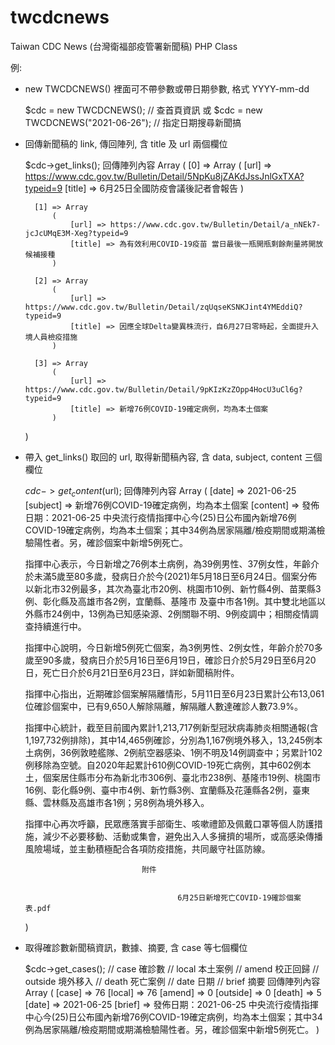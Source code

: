 # twcdcnews
Taiwan CDC News (台灣衛福部疫管署新聞稿) PHP Class

例:
* new TWCDCNEWS() 裡面可不帶參數或帶日期參數, 格式 YYYY-mm-dd

    $cdc = new TWCDCNEWS(); // 查首頁資訊
    或
    $cdc = new TWCDCNEWS("2021-06-26"); // 指定日期搜尋新聞搞

* 回傳新聞稿的 link, 傳回陣列, 含 title 及 url 兩個欄位

    $cdc->get_links(); 
    回傳陣列內容
    Array
    (
        [0] => Array
            (
                [url] => https://www.cdc.gov.tw/Bulletin/Detail/5NpKu8jZAKdJssJnlGxTXA?typeid=9
                [title] => 6月25日全國防疫會議後記者會報告
            )

        [1] => Array
            (
                [url] => https://www.cdc.gov.tw/Bulletin/Detail/a_nNEk7-jcJcUMqE3M-Xeg?typeid=9
                [title] => 為有效利用COVID-19疫苗 當日最後一瓶開瓶剩餘劑量將開放候補接種
            )

        [2] => Array
            (
                [url] => https://www.cdc.gov.tw/Bulletin/Detail/zqUqseKSNKJint4YMEddiQ?typeid=9
                [title] => 因應全球Delta變異株流行，自6月27日零時起，全面提升入境人員檢疫措施
            )

        [3] => Array
            (
                [url] => https://www.cdc.gov.tw/Bulletin/Detail/9pKIzKzZOpp4HocU3uCl6g?typeid=9
                [title] => 新增76例COVID-19確定病例，均為本土個案
            )

    )

* 帶入 get_links() 取回的 url, 取得新聞稿內容, 含 data, subject, content 三個欄位

    $cdc->get_content($url); 
    回傳陣列內容
    Array
    (
        [date] => 2021-06-25
        [subject] => 新增76例COVID-19確定病例，均為本土個案
        [content] => 發佈日期：2021-06-25 中央流行疫情指揮中心今(25)日公布國內新增76例COVID-19確定病例，均為本土個案；其中34例為居家隔離/檢疫期間或期滿檢驗陽性者。另，確診個案中新增5例死亡。

    指揮中心表示，今日新增之76例本土病例，為39例男性、37例女性，年齡介於未滿5歲至80多歲，發病日介於今(2021)年5月18日至6月24日。個案分佈以新北市32例最多，其次為臺北市20例、桃園市10例、新竹縣4例、苗栗縣3例、彰化縣及高雄市各2例，宜蘭縣、基隆市 及臺中市各1例。其中雙北地區以外縣市24例中，13例為已知感染源、2例關聯不明、9例疫調中；相關疫情調查持續進行中。

    指揮中心說明，今日新增5例死亡個案，為3例男性、2例女性，年齡介於70多歲至90多歲，發病日介於5月16日至6月19日，確診日介於5月29日至6月20日，死亡日介於6月21日至6月23日，詳如新聞稿附件。

    指揮中心指出，近期確診個案解隔離情形，5月11日至6月23日累計公布13,061位確診個案中，已有9,650人解除隔離，解隔離人數達確診人數73.9%。

    指揮中心統計，截至目前國內累計1,213,717例新型冠狀病毒肺炎相關通報(含1,197,732例排除)，其中14,465例確診，分別為1,167例境外移入，13,245例本土病例，36例敦睦艦隊、2例航空器感染、1例不明及14例調查中；另累計102例移除為空號。自2020年起累計610例COVID-19死亡病例，其中602例本土，個案居住縣市分布為新北市306例、臺北市238例、基隆市19例、桃園市16例、彰化縣9例、臺中市4例、新竹縣3例、宜蘭縣及花蓮縣各2例，臺東縣、雲林縣及高雄市各1例；另8例為境外移入。

    指揮中心再次呼籲，民眾應落實手部衛生、咳嗽禮節及佩戴口罩等個人防護措施，減少不必要移動、活動或集會，避免出入人多擁擠的場所，或高感染傳播風險場域，並主動積極配合各項防疫措施，共同嚴守社區防線。



                                附件


                                        6月25日新增死亡COVID-19確診個案表.pdf
    )

* 取得確診數新聞稿資訊，數據、摘要, 含 case 等七個欄位

    $cdc->get_cases();
    // case 確診數
    // local 本土案例
    // amend 校正回歸
    // outside 境外移入
    // death 死亡案例
    // date 日期
    // brief 摘要
    回傳陣列內容
    Array
    (
        [case] => 76
        [local] => 76
        [amend] => 0
        [outside] => 0
        [death] => 5
        [date] => 2021-06-25
        [brief] => 發佈日期：2021-06-25 中央流行疫情指揮中心今(25)日公布國內新增76例COVID-19確定病例，均為本土個案；其中34例為居家隔離/檢疫期間或期滿檢驗陽性者。另，確診個案中新增5例死亡。
    )
